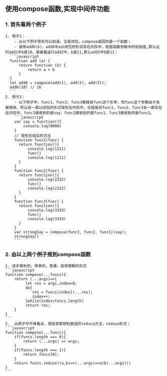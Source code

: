 ## 使用compose函数,实现中间件功能
### 1.  首先看两个例子
    1. 例子1： 
        - 从以下例子首先可以知道，又是闭包，compose返回的是一个函数；
        - 调用add6(6)，add6中a以闭包的形式存在内存中，就是函数参数中的初始值,那么此时add1中b是10，紧接着运行add2中，b是11,那么add3中b是13；
      ```javascript
      function add (a) {
          return function (b) {
              return a + b
          }
      }
      let add6 = compose(add(1), add(2), add(3));
      add6(10) // 16
      ```
    2. 例子2：
        - 以下例子中，func1，func2，func3都接收func这个形参，而func这个参数由于会被使用，所以会一直以闭包的形式保存在内存中，也就是说func1，func2，func3会一直存在在内存中，func1接收到的是say，func2接收到的是func1，func3接收到的是func2。
        ```javaccript
        var say = function(){
            console.log(0000)
        }
        // 得到合成后的方法
        function func1(func) {
          return function(){
              console.log(1111)
              func()
              console.log(1111)
          }
        }
        function func2(func) {
          return function(){
              console.log(2222)
              func()
              console.log(2222)
          }
        }
        function func3(func) {
          return function(){
              console.log(3333)
              func()
              console.log(3333)
          }
        }
        var strongSay = compose(func3, func2, func1)(say);
        strongSay()
        ```
### 2. 由以上两个例子推到compose函数
    1. 逐步推到的，简单的，普通，容易理解的形式
    ```javascript
    function compose(...funcs){
        return (...args)=>{
             let res = args,index=0;
             do{
                res = funcs[index](...res);
                index++;
             }while(index<funcs.length)
             return res;
        }
    }
    ```
    2.  从例子中不难看出，很容易联想到数组的reduce方法，reduce形式；
    ```javascript
    function compose(...funcs){
        if(funcs.length === 0){
            return (...args) => args;
        }
        if(funcs.length === 1){
            return funcs[0];
        }
        return funcs.reduce((a,b)=>(...args)=>a(b(...args)))
    }
    ```
    

